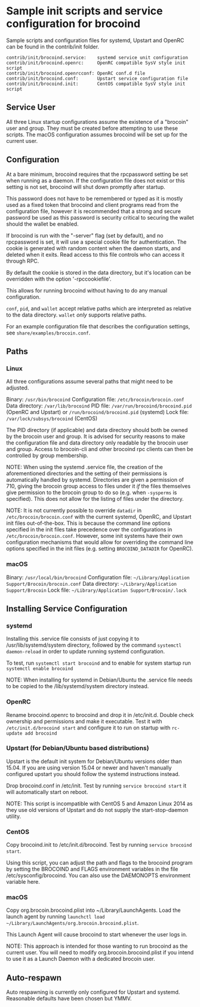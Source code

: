 Sample init scripts and service configuration for brocoind
==========================================================

Sample scripts and configuration files for systemd, Upstart and OpenRC
can be found in the contrib/init folder.

    contrib/init/brocoind.service:    systemd service unit configuration
    contrib/init/brocoind.openrc:     OpenRC compatible SysV style init script
    contrib/init/brocoind.openrcconf: OpenRC conf.d file
    contrib/init/brocoind.conf:       Upstart service configuration file
    contrib/init/brocoind.init:       CentOS compatible SysV style init script

Service User
---------------------------------

All three Linux startup configurations assume the existence of a "brocoin" user
and group.  They must be created before attempting to use these scripts.
The macOS configuration assumes brocoind will be set up for the current user.

Configuration
---------------------------------

At a bare minimum, brocoind requires that the rpcpassword setting be set
when running as a daemon.  If the configuration file does not exist or this
setting is not set, brocoind will shut down promptly after startup.

This password does not have to be remembered or typed as it is mostly used
as a fixed token that brocoind and client programs read from the configuration
file, however it is recommended that a strong and secure password be used
as this password is security critical to securing the wallet should the
wallet be enabled.

If brocoind is run with the "-server" flag (set by default), and no rpcpassword is set,
it will use a special cookie file for authentication. The cookie is generated with random
content when the daemon starts, and deleted when it exits. Read access to this file
controls who can access it through RPC.

By default the cookie is stored in the data directory, but it's location can be overridden
with the option '-rpccookiefile'.

This allows for running brocoind without having to do any manual configuration.

`conf`, `pid`, and `wallet` accept relative paths which are interpreted as
relative to the data directory. `wallet` *only* supports relative paths.

For an example configuration file that describes the configuration settings,
see `share/examples/brocoin.conf`.

Paths
---------------------------------

### Linux

All three configurations assume several paths that might need to be adjusted.

Binary:              `/usr/bin/brocoind`
Configuration file:  `/etc/brocoin/brocoin.conf`
Data directory:      `/var/lib/brocoind`
PID file:            `/var/run/brocoind/brocoind.pid` (OpenRC and Upstart) or `/run/brocoind/brocoind.pid` (systemd)
Lock file:           `/var/lock/subsys/brocoind` (CentOS)

The PID directory (if applicable) and data directory should both be owned by the
brocoin user and group. It is advised for security reasons to make the
configuration file and data directory only readable by the brocoin user and
group. Access to brocoin-cli and other brocoind rpc clients can then be
controlled by group membership.

NOTE: When using the systemd .service file, the creation of the aforementioned
directories and the setting of their permissions is automatically handled by
systemd. Directories are given a permission of 710, giving the brocoin group
access to files under it _if_ the files themselves give permission to the
brocoin group to do so (e.g. when `-sysperms` is specified). This does not allow
for the listing of files under the directory.

NOTE: It is not currently possible to override `datadir` in
`/etc/brocoin/brocoin.conf` with the current systemd, OpenRC, and Upstart init
files out-of-the-box. This is because the command line options specified in the
init files take precedence over the configurations in
`/etc/brocoin/brocoin.conf`. However, some init systems have their own
configuration mechanisms that would allow for overriding the command line
options specified in the init files (e.g. setting `BROCOIND_DATADIR` for
OpenRC).

### macOS

Binary:              `/usr/local/bin/brocoind`
Configuration file:  `~/Library/Application Support/Brocoin/brocoin.conf`
Data directory:      `~/Library/Application Support/Brocoin`
Lock file:           `~/Library/Application Support/Brocoin/.lock`

Installing Service Configuration
-----------------------------------

### systemd

Installing this .service file consists of just copying it to
/usr/lib/systemd/system directory, followed by the command
`systemctl daemon-reload` in order to update running systemd configuration.

To test, run `systemctl start brocoind` and to enable for system startup run
`systemctl enable brocoind`

NOTE: When installing for systemd in Debian/Ubuntu the .service file needs to be copied to the /lib/systemd/system directory instead.

### OpenRC

Rename brocoind.openrc to brocoind and drop it in /etc/init.d.  Double
check ownership and permissions and make it executable.  Test it with
`/etc/init.d/brocoind start` and configure it to run on startup with
`rc-update add brocoind`

### Upstart (for Debian/Ubuntu based distributions)

Upstart is the default init system for Debian/Ubuntu versions older than 15.04. If you are using version 15.04 or newer and haven't manually configured upstart you should follow the systemd instructions instead.

Drop brocoind.conf in /etc/init.  Test by running `service brocoind start`
it will automatically start on reboot.

NOTE: This script is incompatible with CentOS 5 and Amazon Linux 2014 as they
use old versions of Upstart and do not supply the start-stop-daemon utility.

### CentOS

Copy brocoind.init to /etc/init.d/brocoind. Test by running `service brocoind start`.

Using this script, you can adjust the path and flags to the brocoind program by
setting the BROCOIND and FLAGS environment variables in the file
/etc/sysconfig/brocoind. You can also use the DAEMONOPTS environment variable here.

### macOS

Copy org.brocoin.brocoind.plist into ~/Library/LaunchAgents. Load the launch agent by
running `launchctl load ~/Library/LaunchAgents/org.brocoin.brocoind.plist`.

This Launch Agent will cause brocoind to start whenever the user logs in.

NOTE: This approach is intended for those wanting to run brocoind as the current user.
You will need to modify org.brocoin.brocoind.plist if you intend to use it as a
Launch Daemon with a dedicated brocoin user.

Auto-respawn
-----------------------------------

Auto respawning is currently only configured for Upstart and systemd.
Reasonable defaults have been chosen but YMMV.
